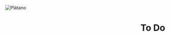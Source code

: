 ![Plátano](https://github.com/DaviRhuan1/sidebar/assets/145512220/3edc9555-6a04-4dc8-8439-3c73be4b27b9) <h1 align="right"> To Do </h1>
